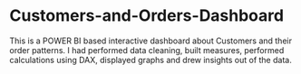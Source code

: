 # Customers-and-Orders-Dashboard

This is a POWER BI based interactive dashboard about Customers and their order patterns. I had performed data cleaning, built measures, performed calculations using DAX, displayed graphs and drew insights out of the data. 
